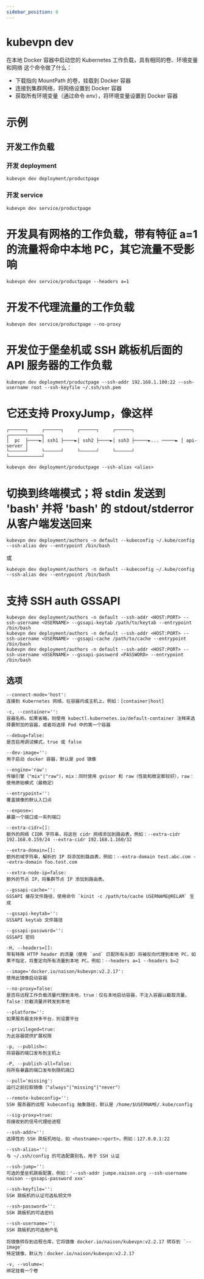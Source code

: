 ```yaml
---
sidebar_position: 8
---
```


# kubevpn dev

在本地 Docker 容器中启动您的 Kubernetes 工作负载，具有相同的卷、环境变量和网络
这个命令做了什么：

* 下载指向 MountPath 的卷，挂载到 Docker 容器
* 连接到集群网络，将网络设置到 Docker 容器
* 获取所有环境变量（通过命令 env），将环境变量设置到 Docker 容器

# 示例

## 开发工作负载

### 开发 deployment

```shell
kubevpn dev deployment/productpage
```

### 开发 service

```shell
kubevpn dev service/productpage
```

# 开发具有网格的工作负载，带有特征 a=1 的流量将命中本地 PC，其它流量不受影响

```shell
kubevpn dev service/productpage --headers a=1
```

# 开发不代理流量的工作负载

```shell
kubevpn dev service/productpage --no-proxy
```

# 开发位于堡垒机或 SSH 跳板机后面的 API 服务器的工作负载

```shell
kubevpn dev deployment/productpage --ssh-addr 192.168.1.100:22 --ssh-username root --ssh-keyfile ~/.ssh/ssh.pem
```

# 它还支持 ProxyJump，像这样

```text
┌──────┐     ┌──────┐     ┌──────┐     ┌──────┐                 ┌────────────┐
│  pc  ├────►│ ssh1 ├────►│ ssh2 ├────►│ ssh3 ├─────►... ─────► │ api-server │
└──────┘     └──────┘     └──────┘     └──────┘                 └────────────┘
```

```shell
kubevpn dev deployment/productpage --ssh-alias <alias>
```

# 切换到终端模式；将 stdin 发送到 'bash' 并将 'bash' 的 stdout/stderror 从客户端发送回来

```shell
kubevpn dev deployment/authors -n default --kubeconfig ~/.kube/config --ssh-alias dev --entrypoint /bin/bash
```

或

```shell
kubevpn dev deployment/authors -n default --kubeconfig ~/.kube/config --ssh-alias dev --entrypoint /bin/bash
```

# 支持 SSH auth GSSAPI

```shell
kubevpn dev deployment/authors -n default --ssh-addr <HOST:PORT> --ssh-username <USERNAME> --gssapi-keytab /path/to/keytab --entrypoint /bin/bash
kubevpn dev deployment/authors -n default --ssh-addr <HOST:PORT> --ssh-username <USERNAME> --gssapi-cache /path/to/cache --entrypoint /bin/bash
kubevpn dev deployment/authors -n default --ssh-addr <HOST:PORT> --ssh-username <USERNAME> --gssapi-password <PASSWORD> --entrypoint /bin/bash
```

## 选项

```text
--connect-mode='host':
连接到 Kubernetes 网络，在容器内或主机上，例如：[container|host]

-c, --container='':
容器名称。如果省略，则使用 kubectl.kubernetes.io/default-container 注释来选择要附加的容器，或者将选择 Pod 中的第一个容器

--debug=false:
是否启用调试模式，true 或 false

--dev-image='':
用于启动 docker 容器，默认是 pod 镜像

--engine='raw':
传输引擎（"mix"|"raw"），mix：同时使用 gvisor 和 raw（性能和稳定都较好），raw：使用原始模式（最稳定）

--entrypoint='':
覆盖镜像的默认入口点

--expose=:
暴露一个端口或一系列端口

--extra-cidr=[]:
额外的网络 CIDR 字符串，将这些 cidr 网络添加到路由表，例如：--extra-cidr 192.168.0.159/24 --extra-cidr 192.168.1.160/32

--extra-domain=[]:
额外的域字符串，解析的 IP 将添加到路由表，例如：--extra-domain test.abc.com --extra-domain foo.test.com

--extra-node-ip=false:
额外的节点 IP，将集群节点 IP 添加到路由表。

--gssapi-cache='':
GSSAPI 缓存文件路径，使用命令 `kinit -c /path/to/cache USERNAME@RELAM` 生成

--gssapi-keytab='':
GSSAPI keytab 文件路径

--gssapi-password='':
GSSAPI 密码

-H, --headers=[]:
带有特殊 HTTP header 的流量（使用 `and` 匹配所有头部）将被反向代理到本地 PC，如果不指定，将重定向所有流量到本地 PC。例如：--headers a=1 --headers b=2

--image='docker.io/naison/kubevpn:v2.2.17':
使用此镜像启动容器

--no-proxy=false:
是否将远程工作负载流量代理到本地，true：仅在本地启动容器，不注入容器以截取流量，false：拦截流量并转发到本地

--platform='':
如果服务器支持多平台，则设置平台

--privileged=true:
为此容器提供扩展权限

-p, --publish=:
将容器的端口发布到主机上

-P, --publish-all=false:
将所有暴露的端口发布到随机端口

--pull='missing':
运行之前拉取镜像（"always"|"missing"|"never"）

--remote-kubeconfig='':
SSH 服务器的远程 kubeconfig 抽象路径，默认是 /home/$USERNAME/.kube/config

--sig-proxy=true:
将接收到的信号代理给进程

--ssh-addr='':
选择性的 SSH 跳板机地址，如 <hostname>:<port>，例如：127.0.0.1:22

--ssh-alias='':
与 ~/.ssh/config 的可选配置别名，用于 SSH 认证

--ssh-jump='':
可选的堡垒机跳板配置，例如：'--ssh-addr jumpe.naison.org --ssh-username naison --gssapi-password xxx'

--ssh-keyfile='':
SSH 跳板机的认证可选私钥文件

--ssh-password='':
SSH 跳板机的可选密码

--ssh-username='':
SSH 跳板机的可选用户名

将镜像转存到远程仓库，它将镜像 docker.io/naison/kubevpn:v2.2.17 转存到 `--image`
特定镜像，默认为：docker.io/naison/kubevpn:v2.2.17

-v, --volume=:
绑定挂载一个卷
```